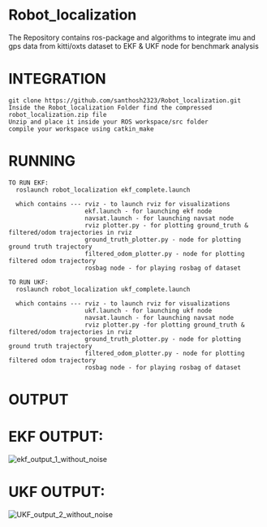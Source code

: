 # Robot_localization
The Repository contains ros-package and algorithms to integrate imu and gps data from kitti/oxts dataset to EKF &amp; UKF node for benchmark analysis

# INTEGRATION

    git clone https://github.com/santhosh2323/Robot_localization.git
    Inside the Robot_localization Folder find the compressed robot_localization.zip file
    Unzip and place it inside your ROS workspace/src folder
    compile your workspace using catkin_make

# RUNNING

    TO RUN EKF:
      roslaunch robot_localization ekf_complete.launch
      
      which contains --- rviz - to launch rviz for visualizations
                         ekf.launch - for launching ekf node
                         navsat.launch - for launching navsat node
                         rviz plotter.py - for plotting ground_truth & filtered/odom trajectories in rviz
                         ground_truth_plotter.py - node for plotting ground truth trajectory
                         filtered_odom_plotter.py - node for plotting filtered odom trajectory
                         rosbag node - for playing rosbag of dataset

    TO RUN UKF:
      roslaunch robot_localization ukf_complete.launch
      
      which contains --- rviz - to launch rviz for visualizations
                         ukf.launch - for launching ukf node
                         navsat.launch - for launching navsat node
                         rviz plotter.py -for plotting ground_truth & filtered/odom trajectories in rviz
                         ground_truth_plotter.py - node for plotting ground truth trajectory
                         filtered_odom_plotter.py - node for plotting filtered odom trajectory
                         rosbag node - for playing rosbag of dataset

# OUTPUT


# EKF OUTPUT:

![ekf_output_1_without_noise](https://github.com/user-attachments/assets/d50fc862-05ee-485e-b515-051452c47868)


            
# UKF OUTPUT:

![UKF_output_2_without_noise](https://github.com/user-attachments/assets/aeff6010-909e-4bf0-84a9-fc7051ec03f0)
